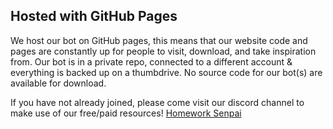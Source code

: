 ## Hosted with GitHub Pages

We host our bot on GitHub pages, this means that our website code and pages are constantly up for people to visit, download, and take inspiration from. Our bot is in a private repo, connected to a different account & everything is backed up on a thumbdrive. No source code for our bot(s) are available for download.

If you have not already joined, please come visit our discord channel to make use of our free/paid resources!
[Homework Senpai](https://discord.gg/XM35RczsuQ)
